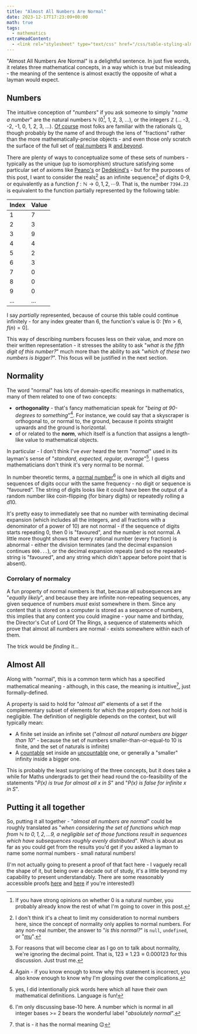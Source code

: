 ```yaml
---
title: "Almost All Numbers Are Normal"
date: 2023-12-17T17:23:09+00:00
math: true
tags:
  - mathematics
extraHeadContent:
  - <link rel="stylesheet" type="text/css" href="/css/table-styling-almost-all-numbers.css">
---
```

"Almost All Numbers Are Normal" is a delightful sentence. In just five words, it relates three mathematical concepts, in a way which is true but misleading - the meaning of the sentence is almost exactly the opposite of what a layman would expect.
<!--more-->
## Numbers

The intuitive conception of "_numbers_" if you ask someone to simply "_name a number_" are the natural numbers $\mathbb{N}$ (0[^is-zero-a-natural-number], 1, 2, 3, ...), or the integers $\mathbb {Z}$ (... -3, -2, -1, 0, 1, 2, 3, ...). [Of course](https://xkcd.com/2501/) most folks are familiar with the rationals $\mathbb{Q}$, though probably by the name of and through the lens of "fractions" rather than the more mathematically-precise objects - and even those only scratch the surface of the full set of [real numbers](https://en.wikipedia.org/wiki/Real_number) $\mathbb{R}$ [and beyond](https://en.wikipedia.org/wiki/Complex_number#Generalizations_and_related_notions).

There are plenty of ways to conceptualize some of these sets of numbers - typically as the unique (up to isomorphism) structure satisfying some particular set of axioms like [Peano's](https://en.wikipedia.org/wiki/Peano_axioms#Set-theoretic_models) or [Dedekind's](https://en.wikipedia.org/wiki/Dedekind_cut) - but for the purposes of this post, I want to consider the reals[^limitation-of-consideration] as an infinite sequence[^what-about-the-decimal-point] of digits 0-9, or equivalently as a function $f: \mathbb{N} \to {0, 1, 2, \cdots 9}$. That is, the number `7394.23` is equivalent to the function partially represented by the following table:

| Index        | Value     |
|--------------|-----------|
| 1            | 7         |
| 2            | 3         |
| 3            | 9         |
| 4            | 4         |
| 5            | 2         |
| 6            | 3         |
| 7            | 0         |
| 8            | 0         |
| 9            | 0         |
| ...          | ...       |


I say _partially_ represented, because of course this table could continue infinitely - for any index greater than 6, the function's value is 0: [$\forall n > 6, f(n) = 0$].

This way of describing numbers focuses less on their value, and more on their written representation - it stresses the ability to ask "_what is the fifth digit of this number?_" much more than the ability to ask "_which of these two numbers is bigger?_". This focus will be justified in the next section.

## Normality

The word "normal" has lots of domain-specific meanings in mathematics, many of them related to one of two concepts:
* **orthogonality** - that's fancy mathematician speak for "_being at 90-degrees to something_"[^orthogonal]. For instance, we could say that a skyscraper is orthogonal to, or normal to, the ground, because it points straight upwards and the ground is horizontal.
* of or related to the **norm**, which itself is a function that assigns a length-like value to mathematical objects.

In particular - I don't think I've _ever_ heard the term "_normal_" used in its layman's sense of "_standard, expected, regular, average_"[^term-of-art]. I guess mathematicians don't think it's very normal to be normal.

In number theoretic terms, a [normal number](https://en.wikipedia.org/wiki/Normal_number)[^absolutely-normal] is one in which all digits and sequences of digits occur with the same frequency - no digit or sequence is "favoured". The string of digits looks like it could have been the output of a random number like coin-flipping (for binary digits) or repeatedly rolling a d10.

It's pretty easy to immediately see that no number with terminating decimal expansion (which includes all the integers, and all fractions with a denominator of a power of 10) are not normal - if the sequence of digits starts repeating 0, then 0 is "favoured", and the number is not normal. A little more thought shows that every rational number (every fraction) is abnormal - either the division terminates (and the decimal expansion continues `000...`), or the decimal expansion repeats (and so the repeated-string is "favoured", and any string which didn't appear before point that is absent).

### Corrolary of normalcy

A fun property of normal numbers is that, because all subsequences are "_equally likely_", and because they are infinite non-repeating sequences, any given sequence of numbers _must_ exist somewhere in them. Since any content that is stored on a computer is stored as a sequence of numbers, this implies that any content you could imagine - your name and birthday, the Director's Cut of Lord Of The Rings, a sequence of statements which prove that almost all numbers are normal - exists somewhere within each of them.

The trick would be _finding_ it...

## Almost All

Along with "normal", this is a common term which has a specified mathematical meaning - although, in this case, the meaning _is_ intuitive[^normal-meaning], just formally-defined.

A property is said to hold for "_almost all_" elements of a set if the complementary subset of elements for which the property does _not_ hold is negligible. The definition of negligible depends on the context, but will typically mean:
* A finite set inside an infinite set ("_almost all natural numbers are bigger than 10_" - because the set of numbers smaller-than-or-equal-to 10 is finite, and the set of naturals is infinite)
* A [countable](https://en.wikipedia.org/wiki/Countable_set) set inside an [uncountable](https://en.wikipedia.org/wiki/Uncountable_set) one, or generally a "smaller" infinity inside a bigger one.

This is probably the least surprising of the three concepts, but it does take a while for Maths undergrads to get their head round the co-feasibility of the statements "_P(x) is true for almost all x in S_" and "_P(x) is false for infinite x in S_".

## Putting it all together

So, putting it all together - "_almost all numbers are normal_" could be roughly translated as "_when considering the set of functions which map from $\mathbb{N}$ to ${0, 1, 2, ... 9}$, a negligible set of those functions result in sequences which have subsequences roughly evenly distributed_". Which is about as far as you could get from the results you'd get if you asked a layman to name some normal numbers - small natural numbers!

(I'm not actually going to present a proof of that fact here - I vaguely recall the shape of it, but being over a decade out of study, it's a little beyond my capability to present understandably. There are some reasonably accessible proofs [here](https://arxiv.org/pdf/2102.00493.pdf) and [here](https://www.colorado.edu/amath/sites/default/files/attached-files/math21-8.pdf) if you're interested!)

[^is-zero-a-natural-number]: If you have strong opinions on whether 0 is a natural number, you probably already know the rest of what I'm going to cover in this post.
[^limitation-of-consideration]: I don't think it's a cheat to limit my consideration to normal numbers here, since the concept of normality only applies to normal numbers. For any non-real number, the answer to "_is this normal?_" is `null`, `undefined`, or "_[mu](https://en.wikipedia.org/wiki/Mu_(negative)#Non-dualistic_meaning)_".
[^what-about-the-decimal-point]: For reasons that will become clear as I go on to talk about normality, we're ignoring the decimal point. That is, $123 \equiv 1.23 \equiv 0.000123$ for this discussion. Just trust me.
[^orthogonal]: Again - if you know enough to know why this statement is incorrect, you also know enough to know why I'm glossing over the complications.
[^term-of-art]: yes, I did intentionally pick words here which all have their own mathematical definitions. Language is fun!
[^absolutely-normal]: I'm only discussing base-10 here. A number which is normal in all integer bases >= 2 bears the wonderful label "_absolutely normal_".
[^normal-meaning]: that is - it has the normal meaning 😉
